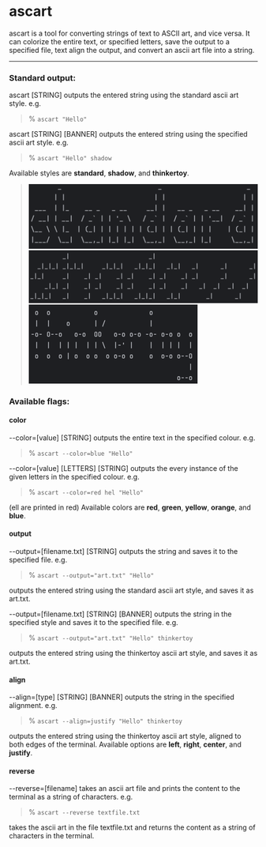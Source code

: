 # ascart

ascart is a tool for converting strings of text to ASCII art, and vice versa. It can colorize the entire text, or specified letters, save the output to a specified file, text align the output, and convert an ascii art file into a string.

---
### Standard output:
ascart [STRING] outputs the entered string using the standard ascii art style.
e.g.
> % `ascart "Hello"`

ascart [STRING] [BANNER] outputs the entered string using the specified ascii art style.
e.g.
> % `ascart "Hello" shadow`

Available styles are **standard**, **shadow**, and **thinkertoy**.
> ![standard](./images/standard.png "standard")  
> ![shadow](./images/shadow.png "shadow")  
> ![thinkertoy](./images/thinkertoy.png "thinkertoy")

### Available flags:
#### color
--color=[value] [STRING] outputs the entire text in the specified colour.
e.g.
> % `ascart --color=blue "Hello"`

--color=[value] [LETTERS] [STRING] outputs the every instance of the given letters in the specified colour.
e.g.
> % `ascart --color=red hel "Hello"`

(ell are printed in red) Available colors are **red**, **green**, **yellow**, **orange**, and **blue**.

#### output

--output=[filename.txt] [STRING] outputs the string and saves it to the specified file.
e.g.
> % `ascart --output="art.txt" "Hello"`

outputs the entered string using the standard ascii art style, and saves it as art.txt.

--output=[filename.txt] [STRING] [BANNER] outputs the string in the specified style and saves it to the specified file.
e.g.
> % `ascart --output="art.txt" "Hello" thinkertoy`

outputs the entered string using the thinkertoy ascii art style, and saves it as art.txt.

#### align

--align=[type] [STRING] [BANNER] outputs the string in the specified alignment.
e.g.
> % `ascart --align=justify "Hello" thinkertoy`

outputs the entered string using the thinkertoy ascii art style, aligned to both edges of the terminal.
Available options are **left**, **right**, **center**, and **justify**.

#### reverse

--reverse=[filename] takes an ascii art file and prints the content to the terminal as a string of characters.
e.g.
> % `ascart --reverse textfile.txt`

takes the ascii art in the file textfile.txt and returns the content as a string of characters in the terminal.
